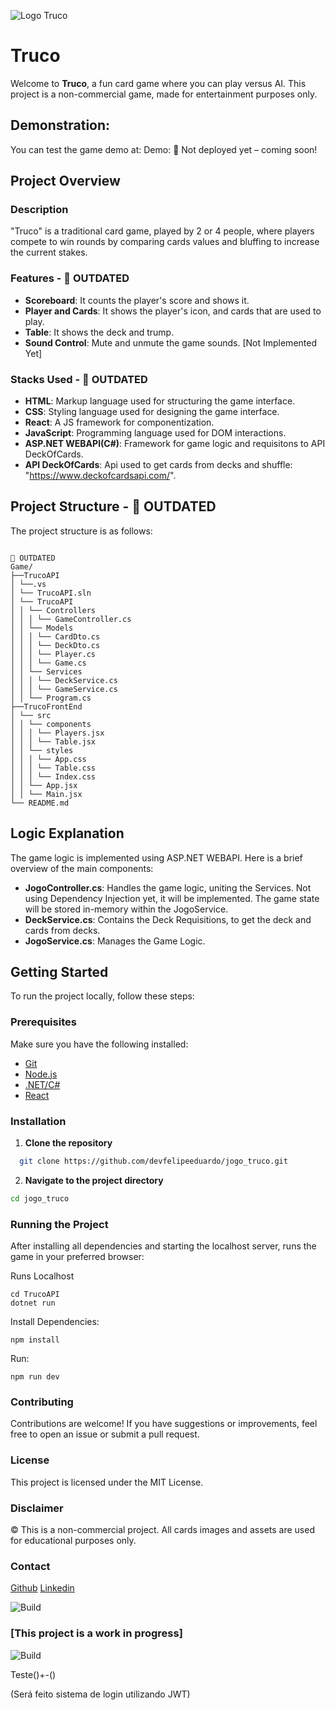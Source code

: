 ![Logo Truco](https://s.zst.com.br/cms-assets/2024/11/como-jogar-truco-capa-buscape.webp)
# Truco

Welcome to **Truco**, a fun card game where you can play versus AI. This project is a non-commercial game, made for entertainment purposes only.

## Demonstration:

You can test the game demo at: Demo: 🚧 Not deployed yet – coming soon!

## Project Overview

### Description

"Truco" is a traditional card game, played by 2 or 4 people, where players compete to win rounds by comparing cards values and bluffing to increase the current stakes.

### Features - 🚧 OUTDATED


- **Scoreboard**: It counts the player's score and shows it.
- **Player and Cards**: It shows the player's icon, and cards that are used to play.
- **Table**: It shows the deck and trump.
- **Sound Control**: Mute and unmute the game sounds. [Not Implemented Yet]

### Stacks Used - 🚧 OUTDATED

- **HTML**: Markup language used for structuring the game interface.
- **CSS**: Styling language used for designing the game interface.
- **React**: A JS framework for componentization.
- **JavaScript**: Programming language used for DOM interactions.
- **ASP.NET WEBAPI(C#)**: Framework for game logic and requisitons to API DeckOfCards.
- **API DeckOfCards**: Api used to get cards from decks and shuffle: "https://www.deckofcardsapi.com/".

## Project Structure - 🚧 OUTDATED

The project structure is as follows:
```

🚧 OUTDATED
Game/
├──TrucoAPI
│ └──.vs
│ └── TrucoAPI.sln
│ └── TrucoAPI
│ │ └── Controllers
│ │ │ └── GameController.cs
│ │ └── Models
│ │ │ └── CardDto.cs
│ │ │ └── DeckDto.cs
│ │ │ └── Player.cs
│ │ │ └── Game.cs
│ │ └── Services
│ │ │ └── DeckService.cs
│ │ │ └── GameService.cs
│ │ └── Program.cs
├──TrucoFrontEnd
│ └── src
│ │ └── components
│ │ │ └── Players.jsx
│ │ │ └── Table.jsx
│ │ └── styles
│ │ │ └── App.css
│ │ │ └── Table.css
│ │ │ └── Index.css
│ │ └── App.jsx
│ │ └── Main.jsx
└── README.md
```

## Logic Explanation

The game logic is implemented using ASP.NET WEBAPI. Here is a brief overview of the main components:

- **JogoController.cs**: Handles the game logic, uniting the Services. Not using Dependency Injection yet, it will be implemented.
  The game state will be stored in-memory within the JogoService. 
- **DeckService.cs**: Contains the Deck Requisitions, to get the deck and cards from decks.
- **JogoService.cs**: Manages the Game Logic.

## Getting Started

To run the project locally, follow these steps:

### Prerequisites

Make sure you have the following installed:

- [Git](https://git-scm.com/)
- [Node.js](https://nodejs.org/)
- [.NET/C#](https://dotnet.microsoft.com/pt-br/download/visual-studio-sdks/)
- [React](https://react.dev/)

### Installation

1. **Clone the repository**

```bash
  git clone https://github.com/devfelipeeduardo/jogo_truco.git
```

2. **Navigate to the project directory**

```bash
cd jogo_truco
```

### Running the Project

After installing all dependencies and starting the localhost server, runs the game in your preferred browser:

Runs Localhost
```Console
cd TrucoAPI
dotnet run
```


Install Dependencies:
```Console
npm install
```

Run:
```Console
npm run dev
```

### Contributing

Contributions are welcome! If you have suggestions or improvements, feel free to open an issue or submit a pull request.

### License

This project is licensed under the MIT License.

### Disclaimer

© This is a non-commercial project. All cards images and assets are used for educational purposes only.

### Contact

[Github](https://github.com/felipefreitasdev)
[Linkedin]((https://www.linkedin.com/in/felipefreitasof/))

![Build](https://img.shields.io/badge/build-passing-brightgreen)
### [This project is a work in progress]
![Build](https://img.shields.io/badge/build-passing-brightgreen)

Teste()+-()

(Será feito sistema de login utilizando JWT)

